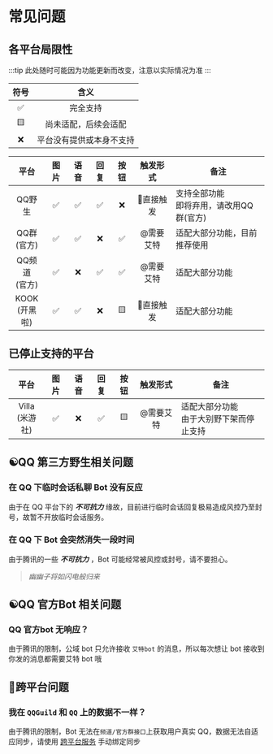 # 常见问题

## 各平台局限性

:::tip
此处随时可能因为功能更新而改变，注意以实际情况为准
:::

| 符号  |           含义           |
| :---: | :----------------------: |
|   ✅   |         完全支持         |
|   🟨   |   尚未适配，后续会适配   |
|   ❌   | 平台没有提供或本身不支持 |

|        平台        | 图片  | 语音  | 回复  | 按钮  | 触发形式  | 备注                                                                |
| :----------------: | :---: | :---: | :---: | :---: | :-------: | ------------------------------------------------------------------- |
|       QQ野生       |   ✅   |   ✅   |   ✅   |   ❌   | 🐝直接触发 | 支持全部功能<Badge type="warning" text="已弃用" vertical="top" /><br/>即将弃用，请改用QQ群(官方)                         |
|  QQ群<br/>(官方)   |   ✅   |   ✅   |   ❌   |   ✅   | @需要艾特 | 适配大部分功能，目前推荐使用                                        |
| QQ频道<br/>(官方)  |   ✅   |   ❌   |   ✅   |   ✅   | @需要艾特 | 适配大部分功能                                                      |
| KOOK<br/>(开黑啦)  |   ✅   |   ✅   |   ❌   |   🟨   | 🐝直接触发 | 适配大部分功能                                                      |

## 已停止支持的平台

|        平台        | 图片  | 语音  | 回复  | 按钮  | 触发形式  | 备注                                                                |
| :----------------: | :---: | :---: | :---: | :---: | :-------: | ------------------------------------------------------------------- |
| Villa<br/>(米游社) |   ✅   |   ❌   |   ✅   |   🟨   | @需要艾特 | 适配大部分功能<br/>由于大别野下架而停止支持 |

## ☯️QQ 第三方野生相关问题

### 在 QQ 下临时会话私聊 Bot 没有反应

由于在 QQ 平台下的 ***不可抗力*** 缘故，目前进行临时会话回复极易造成风控乃至封号，故暂不开放临时会话服务。

### 在 QQ 下 Bot 会突然消失一段时间

由于腾讯的一些 ***不可抗力*** ，Bot 可能经常被风控或封号，请不要担心。

> *幽幽子将如闪电般归来*

## ☯️QQ 官方Bot 相关问题

### QQ 官方bot 无响应？

由于腾讯的限制，公域 bot 只允许接收 `艾特bot` 的消息，所以每次想让 bot 接收到你发的消息都需要艾特 bot 哦

## 🐝跨平台问题

### 我在 `QQGuild` 和 `QQ` 上的数据不一样？

由于腾讯的限制，Bot 无法在`频道/官方群接口`上获取用户真实 QQ，数据无法自适应同步，请使用 [跨平台服务](../function/admin/platform.md) 手动绑定同步
